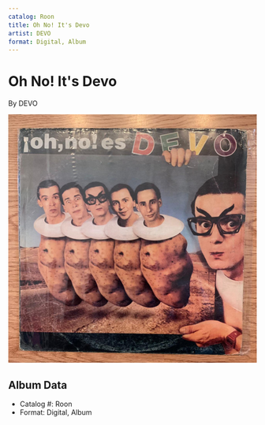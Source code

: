 ```yaml
---
catalog: Roon
title: Oh No! It's Devo
artist: DEVO
format: Digital, Album
---
```


# Oh No! It's Devo

By DEVO

![](../../assets/albumcovers/DEVO-Oh_No!_Its_Devo.png)

## Album Data

- Catalog #: Roon
- Format: Digital, Album

